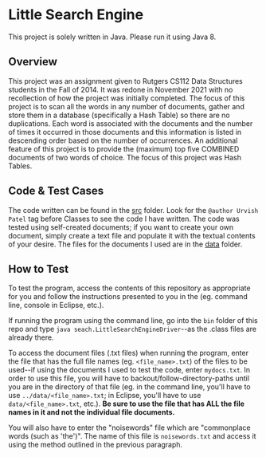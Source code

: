 # Little Search Engine

This project is solely written in Java. Please run it using Java 8.

## Overview

This project was an assignment given to Rutgers CS112 Data Structures students in the Fall of 2014. 
It was redone in November 2021 with no recollection
of how the project was initially completed. The focus of this project is to scan all the words in any number of documents, gather and
store them in a database (specifically a Hash Table) so there are no duplications. Each word is associated with the documents and the
number of times it occurred in those documents and this information is listed in descending order based on the number of occurrences.
An additional feature of this project is to provide the (maximum) top five COMBINED documents of two words of choice.
The focus of this project was Hash Tables.

## Code & Test Cases

The code written can be found in the [src](https://github.com/urvishp13/Little-Search-Engine/tree/main/src/search) folder. Look for the 
`@author Urvish Patel` tag before Classes to see the code I have written.
The code was tested using self-created documents; if you want to create your own document, simply create a text file and 
populate it with the textual contents of your desire.
The files for the documents I used are in the [data](https://github.com/urvishp13/Little-Search-Engine/tree/main/data) folder. 

## How to Test

To test the program, access the contents of this repository as appropriate for you and follow the instructions presented to you in the 
(eg. command line, console in Eclipse, etc.). 

If running the program using the command line, go into the `bin` 
folder of this repo and type `java seach.LittleSearchEngineDriver`--as the .class files are already there.

To access the document files (.txt files) when running the program, enter the file that has the full file names (eg. `<file_name>.txt`) of 
the files to be used--if using the documents I used to test the code, enter `mydocs.txt`. In order to use this file, 
you will have to backout/follow-directory-paths until you are 
in the directory of that file (eg. in the command line, you'll have to use `../data/<file_name>.txt`; in Eclipse, you'll have to use 
`data/<file_name>.txt`, etc.). **Be sure to use the file that has ALL the file names in it and not the individual file documents.**

You will also have to enter the "noisewords" file which are "commonplace words (such as 'the')". The name of this file is `noisewords.txt`
and access it using the method outlined in the previous paragraph.